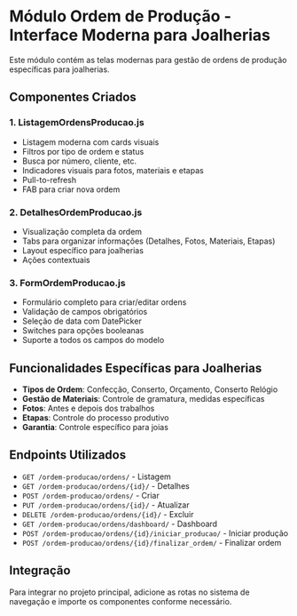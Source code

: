 # Módulo Ordem de Produção - Interface Moderna para Joalherias

Este módulo contém as telas modernas para gestão de ordens de produção específicas para joalherias.

## Componentes Criados

### 1. ListagemOrdensProducao.js

- Listagem moderna com cards visuais
- Filtros por tipo de ordem e status
- Busca por número, cliente, etc.
- Indicadores visuais para fotos, materiais e etapas
- Pull-to-refresh
- FAB para criar nova ordem

### 2. DetalhesOrdemProducao.js

- Visualização completa da ordem
- Tabs para organizar informações (Detalhes, Fotos, Materiais, Etapas)
- Layout específico para joalherias
- Ações contextuais

### 3. FormOrdemProducao.js

- Formulário completo para criar/editar ordens
- Validação de campos obrigatórios
- Seleção de data com DatePicker
- Switches para opções booleanas
- Suporte a todos os campos do modelo

## Funcionalidades Específicas para Joalherias

- **Tipos de Ordem**: Confecção, Conserto, Orçamento, Conserto Relógio
- **Gestão de Materiais**: Controle de gramatura, medidas específicas
- **Fotos**: Antes e depois dos trabalhos
- **Etapas**: Controle do processo produtivo
- **Garantia**: Controle específico para joias

## Endpoints Utilizados

- `GET /ordem-producao/ordens/` - Listagem
- `GET /ordem-producao/ordens/{id}/` - Detalhes
- `POST /ordem-producao/ordens/` - Criar
- `PUT /ordem-producao/ordens/{id}/` - Atualizar
- `DELETE /ordem-producao/ordens/{id}/` - Excluir
- `GET /ordem-producao/ordens/dashboard/` - Dashboard
- `POST /ordem-producao/ordens/{id}/iniciar_producao/` - Iniciar produção
- `POST /ordem-producao/ordens/{id}/finalizar_ordem/` - Finalizar ordem

## Integração

Para integrar no projeto principal, adicione as rotas no sistema de navegação e importe os componentes conforme necessário.